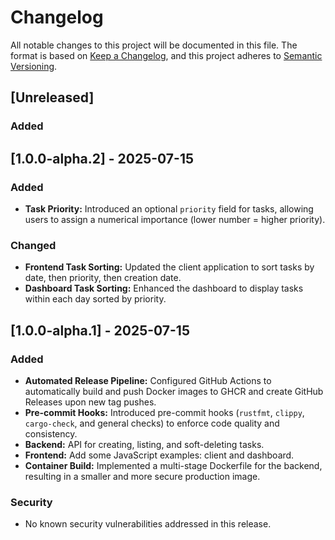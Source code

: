 # Changelog

All notable changes to this project will be documented in this file.
The format is based on [Keep a Changelog](https://keepachangelog.com/en/1.0.0/),
and this project adheres to [Semantic Versioning](https://semver.org/spec/v2.0.0.html).

## [Unreleased]

### Added

## [1.0.0-alpha.2] - 2025-07-15

### Added
- **Task Priority:** Introduced an optional `priority` field for tasks, allowing users to assign a numerical importance (lower number = higher priority).

### Changed
- **Frontend Task Sorting:** Updated the client application to sort tasks by date, then priority, then creation date.
- **Dashboard Task Sorting:** Enhanced the dashboard to display tasks within each day sorted by priority.

## [1.0.0-alpha.1] - 2025-07-15

### Added
- **Automated Release Pipeline:** Configured GitHub Actions to automatically build and push Docker images to GHCR and create GitHub Releases upon new tag pushes.
- **Pre-commit Hooks:** Introduced pre-commit hooks (`rustfmt`, `clippy`, `cargo-check`, and general checks) to enforce code quality and consistency.
- **Backend:** API for creating, listing, and soft-deleting tasks.
- **Frontend:** Add some JavaScript examples: client and dashboard.
- **Container Build:** Implemented a multi-stage Dockerfile for the backend, resulting in a smaller and more secure production image.

### Security
- No known security vulnerabilities addressed in this release.
